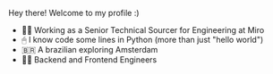  Hey there! Welcome to my profile :)

- 👩‍💻 Working as a Senior Technical Sourcer for Engineering at Miro
- 🖱 I know code some lines in Python (more than just "hello world") 
- 🇧🇷 A brazilian exploring Amsterdam  
- 🕵️‍♀️ Backend and Frontend Engineers 
